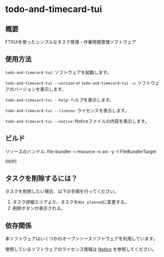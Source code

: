 # todo-and-timecard-tui

## 概要

FTXUIを使ったシンプルなタスク管理・作業時間管理ソフトウェア

## 使用方法

`todo-and-timecard-tui`: ソフトウェアを起動します。

`todo-and-timecard-tui --version` or `todo-and-timecard-tui -v`: ソフトウェアのバージョンを表示します。

`todo-and-timecard-tui --help`: ヘルプを表示します。

`todo-and-timecard-tui --license`: ライセンスを表示します。

`todo-and-timecard-tui --notice`: Noticeファイルの内容を表示します。

## ビルド

リソースのバンドル: file-bundler -i resource -o src -y -t FileBundlerTarget

(WIP)

## タスクを削除するには？

タスクを削除したい場合、以下の手順を行ってください。

1. タスク詳細エリアより、タスクを`Not planned`に変更する。
2. 削除ボタンが表示される。

## 依存関係

本ソフトウェアはいくつかのオープンソースソフトウェアを利用しています。

使用しているソフトウェアのライセンス情報は [Notice](./NOTICE) を参照してください。
